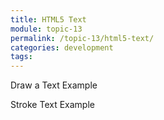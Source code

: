 ```yaml
---
title: HTML5 Text
module: topic-13
permalink: /topic-13/html5-text/
categories: development
tags:
---
```


<div class="divider-heading"></div>


Draw a Text
Example
<script>
var c = document.getElementById("myCanvas");
var ctx = c.getContext("2d");
ctx.font = "30px Arial";
ctx.fillText("Hello World", 10, 50);
</script>
Stroke Text
Example
<script>
var c = document.getElementById("myCanvas");
var ctx = c.getContext("2d");
ctx.font = "30px Arial";
ctx.strokeText("Hello World", 10, 50);
</script>